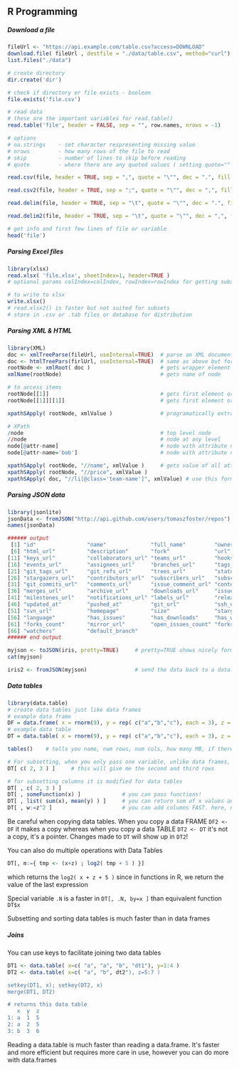 ## R Programming

##### Download a file
``` r
fileUrl <- "https://api.example.com/table.csv?access=DOWNLOAD"
download.file( fileUrl , destfile = "./data/table.csv", method="curl")
list.files("./data")

# create directory
dir.create('dir')

# check if directory or file exists - boolean
file.exists('file.csv')

# read data
# these are the important variables for read.table()
read.table('file', header = FALSE, sep = "", row.names, nrows = -1)

# options
# na.strings 	- set character respresenting missing value
# nrows 		- how many rows of the file to read
# skip 			- number of lines to skip before reading
# quote 		- where there are any quoted values ( setting quote="" solves a lot of problems usually )

read.csv(file, header = TRUE, sep = ",", quote = "\"", dec = ".", fill = TRUE, comment.char = "", ...)

read.csv2(file, header = TRUE, sep = ";", quote = "\"", dec = ",", fill = TRUE, comment.char = "", ...)

read.delim(file, header = TRUE, sep = "\t", quote = "\"", dec = ".", fill = TRUE, comment.char = "", ...)

read.delim2(file, header = TRUE, sep = "\t", quote = "\"", dec = ",", fill = TRUE, comment.char = "", ...)

# get info and first few lines of file or variable
head('file')
```
##### Parsing Excel files
``` r
library(xlsx)
read.xlsx( 'file.xlsx', sheetIndex=1, header=TRUE )
# optional params colIndex=colIndex, rowIndex=rowIndex for getting subset

# to write to xlsx
write.xlsx()
# read.xlsx2() is faster but not suited for subsets
# store in .csv or .tab files or database for distribution
```
##### Parsing XML & HTML
``` r
library(XML)
doc <- xmlTreeParse(fileUrl, useInternal=TRUE)	# parse an XML document
doc <- htmlTreePars(firlUrl, useInternal=TRUE) 	# same as above but for HTML file
rootNode <- xmlRoot( doc ) 						# gets wrapper element
xmlName(rootNode) 								# gets name of node

# to access items
rootNode[[1]]									# gets first element or array
rootNode[[1]][[1]]								# gets first element or array, then first sub element or array

xpathSApply( rootNode, xmlValue )				# programatically extract parts of a file

# XPath
/node 											# top level node
//node 											# node at any level
node[@attr-name] 								# node with attribute name
node[@attr-name='bob'] 							# node with attribute name attr-name = "bob"

xpathSApply( rootNode, "//name", xmlValue )		# gets value of all attributes with name of "name"
xpathSApply( rootNode, "//price", xmlValue )
xpathSApply( doc, "//li[@class='team-name']", xmlValue) # use this format to parse HTML
```
##### Parsing JSON data
``` r
library(jsonlite)
jsonData <- fromJSON("http://api.github.com/users/tomaszfoster/repos")
names(jsonData)

###### output
 [1] "id"                "name"              "full_name"         "owner"             "private"          
 [6] "html_url"          "description"       "fork"              "url"               "forks_url"        
[11] "keys_url"          "collaborators_url" "teams_url"         "hooks_url"         "issue_events_url" 
[16] "events_url"        "assignees_url"     "branches_url"      "tags_url"          "blobs_url"        
[21] "git_tags_url"      "git_refs_url"      "trees_url"         "statuses_url"      "languages_url"    
[26] "stargazers_url"    "contributors_url"  "subscribers_url"   "subscription_url"  "commits_url"      
[31] "git_commits_url"   "comments_url"      "issue_comment_url" "contents_url"      "compare_url"      
[36] "merges_url"        "archive_url"       "downloads_url"     "issues_url"        "pulls_url"        
[41] "milestones_url"    "notifications_url" "labels_url"        "releases_url"      "created_at"       
[46] "updated_at"        "pushed_at"         "git_url"           "ssh_url"           "clone_url"        
[51] "svn_url"           "homepage"          "size"              "stargazers_count"  "watchers_count"   
[56] "language"          "has_issues"        "has_downloads"     "has_wiki"          "has_pages"        
[61] "forks_count"       "mirror_url"        "open_issues_count" "forks"             "open_issues"      
[66] "watchers"          "default_branch"   
###### end output

myjson <- toJSON(iris, pretty=TRUE)		# pretty=TRUE shows nicely formatted JSON
cat(myjson)

iris2 <- fromJSON(myjson) 				# send the data back to a data.frame from a json file
```
##### Data tables
``` r
library(data.table)
# create data tables just like data frames
# example data frame
DF = data.frame( x = rnorm(9), y = rep( c("a","b","c"), each = 3), z = rnorm(9) )
# example data table
DT = data.table( x = rnorm(9), y = rep( c("a","b","c"), each = 3), z = rnorm(9) )

tables() 	# tells you name, num rows, num cols, how many MB, if there is a key

# For subsetting, when you only pass one variable, unlike data frames, it will use that value for number of rows
DT[ c( 2, 3 ) ] 	# this will give me the second and third rows

# for subsetting columns it is modified for data tables
DT[ , c( 2, 3 ) ]
DT[ , someFunction(x) ]				# you can pass functions!
DT[ , list( sum(x), mean(y) ) ]		# you can return sum of x values and mean of y values
DT[ , w:=z^2 ]						# you can add columns FAST. here, new w columns = square of z values
```
Be careful when copying data tables. When you copy a data FRAME `DF2 <- DF` it makes a copy whereas
when you copy a data TABLE `DT2 <- DT` it's not a copy, it's a pointer. Changes made to `DT` will show up in `DT2`!

You can also do multiple operations with Data Tables
``` r
DT[, m:={ tmp <- (x+z) ; log2( tmp + 5 ) }]
```
which returns the `log2( x + z + 5 )` since in functions in R, we return the value of the last expression

Special variable `.N` is a faster in `DT[, .N, by=x ]` than equivalent function `DT$x`

Subsetting and sorting data tables is much faster than in data frames

##### Joins
You can use keys to facilitate joining two data tables
``` r
DT1 <- data.table( x=c( "a", "a", "b", "dt1"), y=1:4 )
DT2 <- data.table( x=c( "a", "b", dt2"), z=5:7 )

setkey(DT1, x); setkey(DT2, x)
merge(DT1, DT2)

# returns this data table
   x  y  z
1: a  1  5
2: a  2  5
3: b  3  6
```
Reading a data.table is much faster than reading a data.frame. It's faster and more efficient but requires
more care in use, however you can do more with data.frames